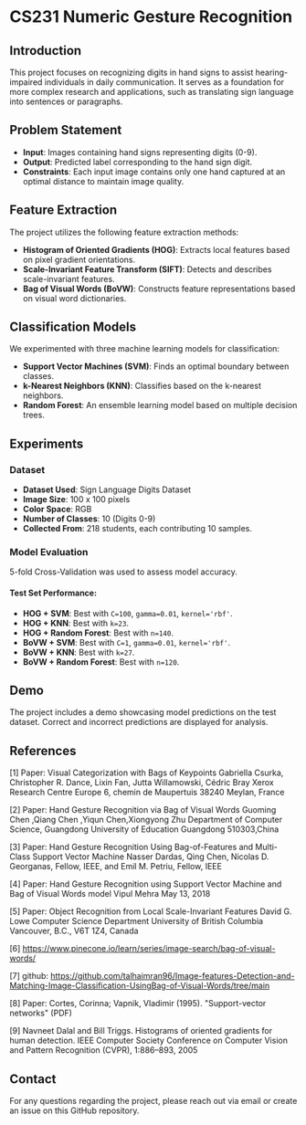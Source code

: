 # CS231 Numeric Gesture Recognition

## Introduction

This project focuses on recognizing digits in hand signs to assist hearing-impaired individuals in daily communication. It serves as a foundation for more complex research and applications, such as translating sign language into sentences or paragraphs.

## Problem Statement

- **Input**: Images containing hand signs representing digits (0-9).  
- **Output**: Predicted label corresponding to the hand sign digit.  
- **Constraints**: Each input image contains only one hand captured at an optimal distance to maintain image quality.  

## Feature Extraction

The project utilizes the following feature extraction methods:

- **Histogram of Oriented Gradients (HOG)**: Extracts local features based on pixel gradient orientations.  
- **Scale-Invariant Feature Transform (SIFT)**: Detects and describes scale-invariant features.  
- **Bag of Visual Words (BoVW)**: Constructs feature representations based on visual word dictionaries.  

## Classification Models

We experimented with three machine learning models for classification:

- **Support Vector Machines (SVM)**: Finds an optimal boundary between classes.  
- **k-Nearest Neighbors (KNN)**: Classifies based on the k-nearest neighbors.  
- **Random Forest**: An ensemble learning model based on multiple decision trees.  

## Experiments

### Dataset

- **Dataset Used**: Sign Language Digits Dataset  
- **Image Size**: 100 x 100 pixels  
- **Color Space**: RGB  
- **Number of Classes**: 10 (Digits 0-9)  
- **Collected From**: 218 students, each contributing 10 samples.  

### Model Evaluation

5-fold Cross-Validation was used to assess model accuracy.

#### Test Set Performance:

- **HOG + SVM**: Best with `C=100`, `gamma=0.01`, `kernel='rbf'`.  
- **HOG + KNN**: Best with `k=23`.  
- **HOG + Random Forest**: Best with `n=140`.  
- **BoVW + SVM**: Best with `C=1`, `gamma=0.01`, `kernel='rbf'`.  
- **BoVW + KNN**: Best with `k=27`.  
- **BoVW + Random Forest**: Best with `n=120`.  

## Demo

The project includes a demo showcasing model predictions on the test dataset. Correct and incorrect predictions are displayed for analysis.

## References

[1] Paper: Visual Categorization with Bags of Keypoints Gabriella Csurka, Christopher R. Dance, Lixin Fan, Jutta Willamowski, Cédric Bray Xerox Research Centre Europe 6, chemin de Maupertuis 38240 Meylan, France

[2] Paper: Hand Gesture Recognition via Bag of Visual Words Guoming Chen ,Qiang Chen ,Yiqun Chen,Xiongyong Zhu Department of Computer Science, Guangdong University of Education Guangdong 510303,China

[3] Paper: Hand Gesture Recognition Using Bag-of-Features and Multi-Class Support Vector Machine Nasser Dardas, Qing Chen, Nicolas D. Georganas, Fellow, IEEE, and Emil M. Petriu, Fellow, IEEE

[4] Paper: Hand Gesture Recognition using Support Vector Machine and Bag of Visual Words model Vipul Mehra May 13, 2018

[5] Paper: Object Recognition from Local Scale-Invariant Features David G. Lowe Computer Science Department University of British Columbia Vancouver, B.C., V6T 1Z4, Canada

[6] https://www.pinecone.io/learn/series/image-search/bag-of-visual-words/

[7] github: https://github.com/talhaimran96/Image-features-Detection-and-Matching-Image-Classification-UsingBag-of-Visual-Words/tree/main

[8] Paper: Cortes, Corinna; Vapnik, Vladimir (1995). "Support-vector networks" (PDF)

[9] Navneet Dalal and Bill Triggs. Histograms of oriented gradients for human detection. IEEE Computer Society Conference on Computer Vision and Pattern Recognition (CVPR), 1:886–893, 2005 

## Contact

For any questions regarding the project, please reach out via email or create an issue on this GitHub repository.
